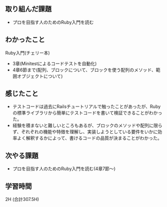 ## 取り組んだ課題
- プロを目指す人のためのRuby入門を読む
  
## わかったこと  
Ruby入門(チェリー本)
- 3章(Minitestによるコードテストを自動化)
- 4章6節まで(配列、ブロックについて、ブロックを使う配列のメソッド、範囲オブジェクトについて)

## 感じたこと
- テストコードは過去にRailsチュートリアルで触ったことがあったが、Rubyの標準ライブラリから簡単にテストコードを書いて検証できることがわかった。
- 経験を積まないと難しいところもあるが、ブロックのメソッドや配列に限らず、ぞれぞれの機能や特徴を理解し、実装しようとしている要件をいかに効率よく解釈するかによって、書けるコードの品質が決まることがわかった。
  
## 次やる課題  
- プロを目指す人のためのRuby入門を読む(4章7節〜)
  
## 学習時間  
 2H (合計307.5H)
